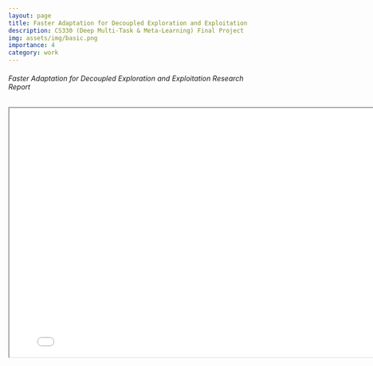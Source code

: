 ```yaml
---
layout: page
title: Faster Adaptation for Decoupled Exploration and Exploitation
description: CS330 (Deep Multi-Task & Meta-Learning) Final Project
img: assets/img/basic.png
importance: 4
category: work
---
```


<div class="caption">
    <body>
    <center>
        <h6 align="left">Faster Adaptation for Decoupled Exploration and Exploitation Research Report</h6>
        <iframe src="../CS330_Final_Project_Report.pdf" 
                width="800"
                height="500">
        </iframe>
    </center>
</body>
</div>
